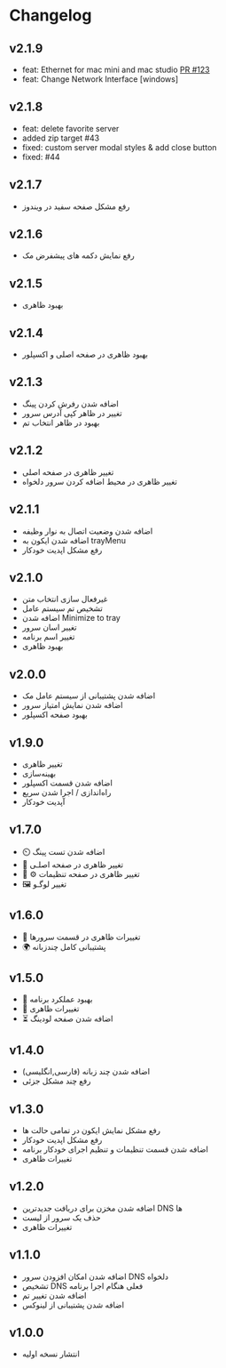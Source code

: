 # Changelog

## v2.1.9
- feat: Ethernet for mac mini and mac studio [PR #123](https://github.com/DnsChanger/dnsChanger-desktop/pull/49)
- feat: Change Network Interface [windows]
## v2.1.8
-  feat: delete favorite server
-  added zip target #43
-  fixed: custom server modal styles & add close button
-  fixed: #44

## v2.1.7

- رفع مشکل صفحه سفید در ویندوز

## v2.1.6

- رفع نمایش دکمه های پیشفرض مک

## v2.1.5

- بهبود ظاهری

## v2.1.4

- بهبود ظاهری در صفحه اصلی و اکسپلور

## v2.1.3

- اضافه شدن رفرش کردن پینگ
- تغییر در ظاهر کپی آدرس سرور
- بهبود در ظاهر انتخاب تم

## v2.1.2

- تغییر ظاهری در صفحه اصلی
- تغییر ظاهری در محیط اضافه کردن سرور دلخواه

## v2.1.1

- اضافه شدن وضعیت اتصال به نوار وظیفه
- اضافه شدن ایکون به trayMenu
- رفع مشکل اپدیت خودکار

## v2.1.0

- غیرفعال سازی انتخاب متن
- تشخیص تم سیستم عامل
- اضافه شدن Minimize to tray
- تغییر اسان سرور
- تغییر اسم برنامه
- بهبود ظاهری

## v2.0.0

- اضافه شدن پشتیبانی از سیستم عامل مک
- اضافه شدن نمایش امتیاز سرور
- بهبود صفحه اکسپلور

## v1.9.0

- تغییر ظاهری
- بهینه‌سازی
- اضافه شدن قسمت اکسپلور
- راه‌اندازی / اجرا شدن سریع
- آپدیت خودکار

## v1.7.0

- ⏲️ اضافه شدن تست پینگ
- 🎨 تغییر ظاهری در صفحه اصلـی
- 🎨 ⚙️ تغییر ظاهری در صفحه تنظیمات
- 🖼️ تغییر لوگـو

## v1.6.0

- 🎨 تغییرات ظاهری در قسمت سرورها
- 🌍 پشتیبانی کامل چندزبانه

## v1.5.0

- 🧹 بهبود عملکرد برنامه
- 🎨 تغییرات ظاهری
- ⏳ اضافه شدن صفحه لودینگ

## v1.4.0

- اضافه شدن چند زبانه (فارسی,انگلیسی)
- رفع چند مشکل جزئی

## v1.3.0

- رفع مشکل نمایش ایکون در تمامی حالت ها
- رفع مشکل اپدیت خودکار
- اضافه شدن قسمت تنظیمات و تنظیم اجرای خودکار برنامه
- تغییرات ظاهری

## v1.2.0

- اضافه شدن مخزن برای دریافت جدیدترین DNS ها
- حذف یک سرور از لیست
- تغییرات ظاهری

## v1.1.0

- اضافه شدن امکان افزودن سرور DNS دلخواه
- تشخیص DNS فعلی هنگام اجرا برنامه
- اضافه شدن تغییر تم
- اضافه شدن پشتیبانی از لینوکس

## v1.0.0

- انتشار نسخه اولیه
